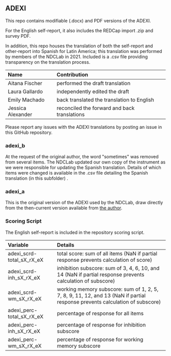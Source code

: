 ## ADEXI

This repo contains modifiable (.docx) and PDF versions of the ADEXI.

For the English self-report, it also includes the REDCap import .zip and survey PDF.

In addition, this repo houses the translation of both the self-report and other-report into Spanish for Latin America; this translation was performed by members of the NDCLab in 2021.  Included is a .csv file providing transparency on the translation process.

| Name | Contribution |
| :--  | :--  |
| Aitana Fischer | performed the draft translation |
| Laura Gallardo | independently edited the draft |
| Emily Machado | back translated the translation to English |
| Jessica Alexander | reconciled the forward and back translations |

Please report any issues with the ADEXI translations by posting an issue in this GitHub repository.


### adexi_b
At the request of the original author, the word "sometimes" was removed from several items.  The NDCLab updated our own copy of the instrument as we were responsible for updating the Spanish translation.  Details of which items were changed is available in the .csv file detailing the Spanish translation (in this subfolder) .


### adexi_a
This is the original version of the ADEXI used by the NDCLab, draw directly from the then-current version available from [the author](https://chexi.se/).



### Scoring Script
The English self-report is included in the repository scoring script.

| Variable | Details |
| :--  | :--  |
| adexi_scrd-total_sX_rX_eX | total score: sum of all items (NaN if partial response prevents calculation of score) |
| adexi_scrd-inh_sX_rX_eX | inhibition subscore: sum of 3, 4, 6, 10, and 14 (NaN if partial response prevents calculation of subscore) |
| adexi_scrd-wm_sX_rX_eX | working memory subscore: sum of 1, 2, 5, 7, 8, 9, 11, 12, and 13 (NaN if partial response prevents calculation of subscore) |
| adexi_perc-total_sX_rX_eX | percentage of response for all items |
| adexi_perc-inh_sX_rX_eX | percentage of response for inhibition subscore |
| adexi_perc-wm_sX_rX_eX | percentage of response for working memory subscore |
